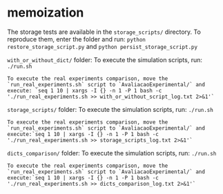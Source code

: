 # memoization

The storage tests are available in the `storage_scripts/` directory. To reproduce them, enter the folder and run: `python restore_storage_script.py` and `python persist_storage_script.py`

`with_or_without_dict/` folder:
    To execute the simulation scripts, run: `./run.sh`
    
    To execute the real experiments comparison, move the `run_real_experiments.sh` script to `AvaliacaoExperimental/` and execute: `seq 1 10 | xargs -I {} -n 1 -P 1 bash -c './run_real_experiments.sh >> with_or_without_script_log.txt 2>&1'`

`storage_scripts/` folder:
    To execute the simulation scripts, run: `./run.sh`
    
    To execute the real experiments comparison, move the `run_real_experiments.sh` script to `AvaliacaoExperimental/` and execute:`seq 1 10 | xargs -I {} -n 1 -P 1 bash -c './run_real_experiments.sh >> storage_scripts_log.txt 2>&1'`

`dicts_comparison/` folder:
    To execute the simulation scripts, run: `./run.sh`
    
    To execute the real experiments comparison, move the `run_real_experiments.sh` script to `AvaliacaoExperimental/` and execute:`seq 1 10 | xargs -I {} -n 1 -P 1 bash -c './run_real_experiments.sh >> dicts_comparison_log.txt 2>&1'`